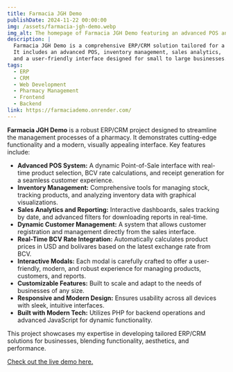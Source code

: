 ```yaml
---
title: Farmacia JGH Demo
publishDate: 2024-11-22 00:00:00
img: /assets/farmacia-jgh-demo.webp
img_alt: The homepage of Farmacia JGH Demo featuring an advanced POS and inventory management system
description: |
  Farmacia JGH Demo is a comprehensive ERP/CRM solution tailored for a pharmacy. 
  It includes an advanced POS, inventory management, sales analytics, 
  and a user-friendly interface designed for small to large businesses.
tags:
  - ERP
  - CRM
  - Web Development
  - Pharmacy Management
  - Frontend
  - Backend
link: https://farmaciademo.onrender.com/
---
```


**Farmacia JGH Demo** is a robust ERP/CRM project designed to streamline the management processes of a pharmacy. It demonstrates cutting-edge functionality and a modern, visually appealing interface. Key features include:

- **Advanced POS System:** A dynamic Point-of-Sale interface with real-time product selection, BCV rate calculations, and receipt generation for a seamless customer experience.
- **Inventory Management:** Comprehensive tools for managing stock, tracking products, and analyzing inventory data with graphical visualizations.
- **Sales Analytics and Reporting:** Interactive dashboards, sales tracking by date, and advanced filters for downloading reports in real-time.
- **Dynamic Customer Management:** A system that allows customer registration and management directly from the sales interface.
- **Real-Time BCV Rate Integration:** Automatically calculates product prices in USD and bolívares based on the latest exchange rate from BCV.
- **Interactive Modals:** Each modal is carefully crafted to offer a user-friendly, modern, and robust experience for managing products, customers, and reports.
- **Customizable Features:** Built to scale and adapt to the needs of businesses of any size.
- **Responsive and Modern Design:** Ensures usability across all devices with sleek, intuitive interfaces.
- **Built with Modern Tech:** Utilizes PHP for backend operations and advanced JavaScript for dynamic functionality.

This project showcases my expertise in developing tailored ERP/CRM solutions for businesses, blending functionality, aesthetics, and performance.

[Check out the live demo here.](https://farmaciademo.onrender.com//)
